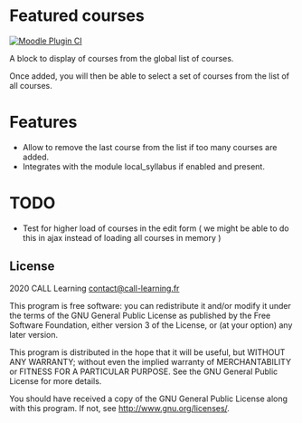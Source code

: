 # Featured courses #

[![Moodle Plugin CI](https://github.com/call-learning/moodle-block_featured_courses/actions/workflows/ci.yml/badge.svg)](https://github.com/call-learning/moodle-block_featured_courses/actions/workflows/ci.yml)

A block to display of courses from the global list of courses.

Once added, you will then be able to select a set of courses from the list of all courses.

# Features #

* Allow to remove the last course from the list if too many courses are added.
* Integrates with the module local_syllabus if enabled and present.

# TODO

* Test for higher load of courses in the edit form ( we might be able to do this in ajax instead of loading all courses in memory )

## License ##

2020 CALL Learning <contact@call-learning.fr>

This program is free software: you can redistribute it and/or modify it under
the terms of the GNU General Public License as published by the Free Software
Foundation, either version 3 of the License, or (at your option) any later
version.

This program is distributed in the hope that it will be useful, but WITHOUT ANY
WARRANTY; without even the implied warranty of MERCHANTABILITY or FITNESS FOR A
PARTICULAR PURPOSE.  See the GNU General Public License for more details.

You should have received a copy of the GNU General Public License along with
this program.  If not, see <http://www.gnu.org/licenses/>.

